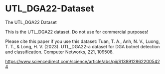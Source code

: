 # UTL_DGA22-Dataset
The UTL_DGA22 Dataset

This is the UTL_DGA22 dataset. Do not use for commercial purposes!

Please cite this paper if you use this dataset:
Tuan, T. A., Anh, N. V., Luong, T. T., & Long, H. V. (2023). UTL_DGA22-a dataset for DGA botnet detection and classification. Computer Networks, 221, 109508.

https://www.sciencedirect.com/science/article/abs/pii/S1389128622005424
